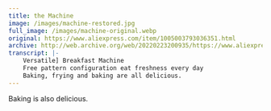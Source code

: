 ```yaml
---
title: the Machine
image: /images/machine-restored.jpg
full_image: /images/machine-original.webp
original: https://www.aliexpress.com/item/1005003793036351.html
archive: http://web.archive.org/web/20220223200935/https://www.aliexpress.com/item/1005003793036351.html
transcript: |-
    Versatile] Breakfast Machine
    Free pattern configuration eat freshness every day
    Baking, frying and baking are all delicious.
---
```

Baking is also delicious.
